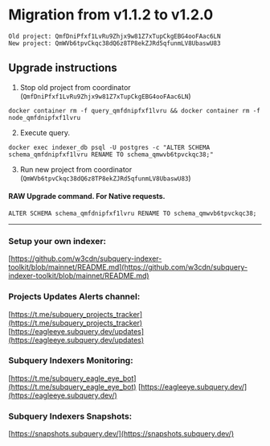 # Migration from v1.1.2 to v1.2.0
```
Old project: QmfDniPfxf1LvRu9Zhjx9w81Z7xTupCkgEBG4ooFAac6LN
New project: QmWVb6tpvCkqc38dQ6z8TP8ekZJRd5qfunmLV8UbaswU83
```


## Upgrade instructions
 1) Stop old project from coordinator (`QmfDniPfxf1LvRu9Zhjx9w81Z7xTupCkgEBG4ooFAac6LN`)

```
docker container rm -f query_qmfdnipfxf1lvru && docker container rm -f node_qmfdnipfxf1lvru
```

 2) Execute query.

```
docker exec indexer_db psql -U postgres -c "ALTER SCHEMA schema_qmfdnipfxf1lvru RENAME TO schema_qmwvb6tpvckqc38;"

```

 3) Run new project from coordinator (`QmWVb6tpvCkqc38dQ6z8TP8ekZJRd5qfunmLV8UbaswU83`)

#### RAW Upgrade command. For Native requests.
`ALTER SCHEMA schema_qmfdnipfxf1lvru RENAME TO schema_qmwvb6tpvckqc38;`


___
### Setup your own indexer:

[https://github.com/w3cdn/subquery-indexer-toolkit/blob/mainnet/README.md](https://github.com/w3cdn/subquery-indexer-toolkit/blob/mainnet/README.md)

### Projects Updates Alerts channel:

[https://t.me/subquery_projects_tracker](https://t.me/subquery_projects_tracker) [https://eagleeye.subquery.dev/updates](https://eagleeye.subquery.dev/updates)

### Subquery Indexers Monitoring:

[https://t.me/subquery_eagle_eye_bot](https://t.me/subquery_eagle_eye_bot) [https://eagleeye.subquery.dev/](https://eagleeye.subquery.dev/)


### Subquery Indexers Snapshots:

[https://snapshots.subquery.dev/](https://snapshots.subquery.dev/)
